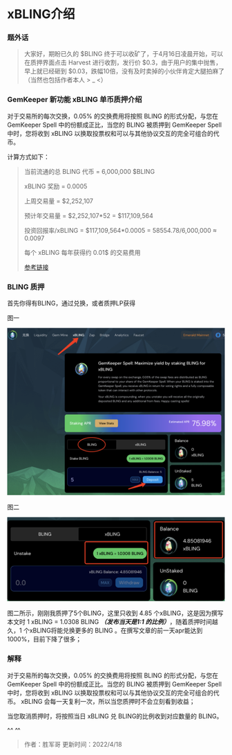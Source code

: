 # xBLING介绍

### 题外话

> 大家好，期盼已久的 $BLING 终于可以收矿了，于4月16日凌晨开始，可以在质押界面点击 Harvest 进行收割，发行价 $0.3，由于用户的集中抛售，早上就已经砸到 $0.03，跌幅10倍，没有及时卖掉的小伙伴肯定大腿拍麻了（当然也包括作者本人 > _ <）

### GemKeeper 新功能 xBLING 单币质押介绍

对于交易所的每次交换，0.05% 的交换费用将按照 BLING 的形式分配，与您在 GemKeeper Spell 中的份额成正比，当您的 BLING 被质押到 GemKeeper Spell 中时，您将收到 xBLING 以换取投票权和可以与其他协议交互的完全可组合的代币。

计算方式如下：

> 当前流通的总 BLING 代币 = 6,000,000 $BLING
> 
> xBLING 奖励 = 0.0005
> 
> 上周交易量 = $2,252,107
> 
> 预计年交易量 = $2,252,107*52 = $117,109,564 
> 
> 投资回报率/xBLING = $117,109,564*0.0005 = 58554.78/6,000,000 ≈ 0.0097
>
> 每个 xBLING 每年获得约 0.01$ 的交易费用
> 
>
> [参考链接](https://gemkeeperdefi.medium.com/new-chapter-gemkeeper-finance-bf1185c4f18b)

### BLING 质押

首先你得有BLING，通过兑换，或者质押LP获得

图一

![](WX20220418-123536@2x.png)


图二

![](WX20220418-125708@2x.png)

图二所示，刚刚我质押了5个BLING，这里只收到 4.85 个xBLING，这是因为撰写本文时 1 xBLING = 1.0308 BLING ***（发布当天是1:1 的比例）***，随着质押时间越久，1 个xBLING将能兑换更多的 BLING 。在撰写文章的前一天apr能达到1000%，目前下降了很多；

### 解释
对于交易所的每次交换，0.05% 的交换费用将按照 BLING 的形式分配，与您在 GemKeeper Spell 中的份额成正比。当您的 BLING 被质押到 GemKeeper Spell 中时，您将收到 xBLING 以换取投票权和可以与其他协议交互的完全可组合的代币。
xBLING 会每一天复利一次，所以当您质押时不会立刻看到收益；

当您取消质押时，将按照当日 xBLING 兑 BLING的比例收到对应数量的 BLING。

^_^ ^_^


> 作者：胜军哥 更新时间：2022/4/18
